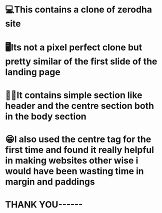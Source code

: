 # 💻This contains a clone of zerodha site
# 🖥️Its not a pixel perfect clone but pretty similar of the first slide of the landing page
# ✍🏻It contains simple section like header and the centre section both in the body section

# 😁I also used the centre tag for the first time and found it really helpful in making websites other wise i would have been wasting time in margin and paddings
# THANK YOU------
